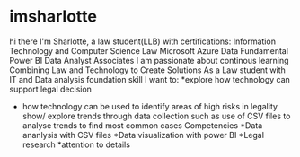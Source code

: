 # imsharlotte
hi there I'm Sharlotte, a law student(LLB) with certifications:
Information Technology and Computer Science
Law
Microsoft Azure Data Fundamental
Power BI Data Analyst Associates
I am passionate about continous learning
Combining Law and Technology to Create Solutions
As a Law student with IT and Data analysis foundation skill I want to:
*explore how technology can support legal decision
* how technology can be used to identify areas of high risks in legality
  show/ explore trends through data collection such as use of CSV files to analyse trends to find most common cases
Competencies
*Data ananlysis with CSV files
*Data visualization with power BI
*Legal research
*attention to details
